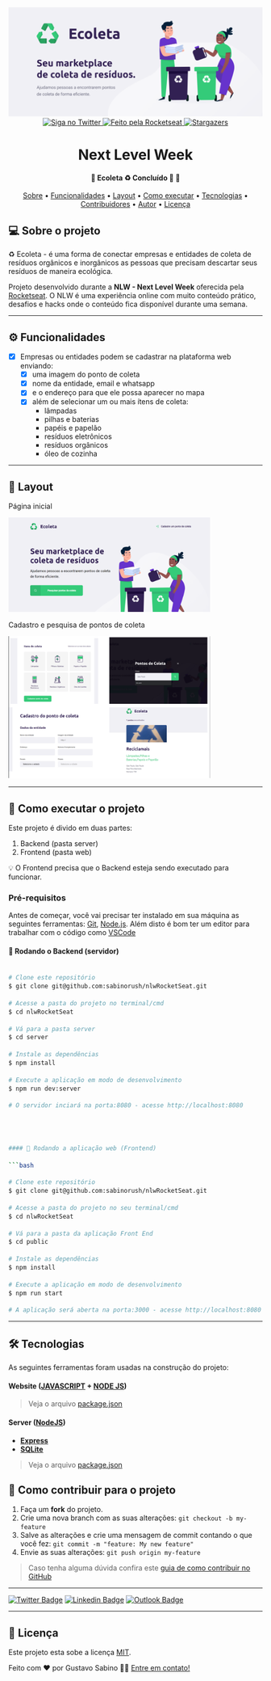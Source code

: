 <p align="center">
  <img alt="GitHub language count" src="https://github.com/sabinorush/nlwRocketSeat/blob/master/public/README-ecoleta/assets/banner.svg">

  <a href="https://www.twitter.com/gsabinu/">
    <img alt="Siga no Twitter" src="https://img.shields.io/twitter/url?url=https%3A%2F%2Fgithub.com%2Ftgmarinho%2FREADME-ecoleta">
  </a>
 

  <a href="https://rocketseat.com.br">
    <img alt="Feito pela Rocketseat" src="https://img.shields.io/badge/feito%20por-Rocketseat-%237519C1">
  </a>
  
  <a href="https://blog.rocketseat.com.br/">
    <img alt="Stargazers" src="https://img.shields.io/badge/Blog-Rocketseat-%237159c1?style=flat&logo=ghost">
    </a>
  
 
</p>
<h1 align="center">
   Next Level Week
</h1>

<h4 align="center"> 
	🚧  Ecoleta ♻️ Concluído 🚀 🚧
</h4>

<p align="center">
 <a href="#-sobre-o-projeto">Sobre</a> •
 <a href="#-funcionalidades">Funcionalidades</a> •
 <a href="#-layout">Layout</a> • 
 <a href="#-como-executar-o-projeto">Como executar</a> • 
 <a href="#-tecnologias">Tecnologias</a> • 
 <a href="#-contribuidores">Contribuidores</a> • 
 <a href="#-autor">Autor</a> • 
 <a href="#user-content--licença">Licença</a>
</p>


## 💻 Sobre o projeto

♻️ Ecoleta - é uma forma de conectar empresas e entidades de coleta de resíduos orgânicos e inorgânicos as pessoas que precisam descartar seus resíduos de maneira ecológica.


Projeto desenvolvido durante a **NLW - Next Level Week** oferecida pela [Rocketseat](https://blog.rocketseat.com.br/primeira-next-level-week/).
O NLW é uma experiência online com muito conteúdo prático, desafios e hacks onde o conteúdo fica disponível durante uma semana.

---

## ⚙️ Funcionalidades

- [x] Empresas ou entidades podem se cadastrar na plataforma web enviando:
  - [x] uma imagem do ponto de coleta
  - [x] nome da entidade, email e whatsapp
  - [x] e o endereço para que ele possa aparecer no mapa
  - [x] além de selecionar um ou mais ítens de coleta: 
    - lâmpadas
    - pilhas e baterias
    - papéis e papelão
    - resíduos eletrônicos
    - resíduos orgânicos
    - óleo de cozinha
    
---
## 🎨 Layout



 Página inicial<p>
<img alt="NextLevelWeek" title="#NextLevelWeek" src="./public/README-ecoleta/assets/paginaprincipal.svg" width="400px">
</p>

Cadastro e pesquisa de pontos de coleta
<p>
<img alt="NextLevelWeek" title="#NextLevelWeek" src="./public/README-ecoleta/assets/previewsite.svg" width="400px">
</p>

---

## 🚀 Como executar o projeto

Este projeto é divido em duas partes:
1. Backend (pasta server) 
2. Frontend (pasta web)

💡 O Frontend precisa que o Backend esteja sendo executado para funcionar.

### Pré-requisitos

Antes de começar, você vai precisar ter instalado em sua máquina as seguintes ferramentas:
[Git](https://git-scm.com), [Node.js](https://nodejs.org/en/). 
Além disto é bom ter um editor para trabalhar com o código como [VSCode](https://code.visualstudio.com/)

#### 🎲 Rodando o Backend (servidor)

```bash

# Clone este repositório
$ git clone git@github.com:sabinorush/nlwRocketSeat.git

# Acesse a pasta do projeto no terminal/cmd
$ cd nlwRocketSeat

# Vá para a pasta server
$ cd server

# Instale as dependências
$ npm install

# Execute a aplicação em modo de desenvolvimento
$ npm run dev:server

# O servidor inciará na porta:8080 - acesse http://localhost:8080




#### 🧭 Rodando a aplicação web (Frontend)

```bash

# Clone este repositório
$ git clone git@github.com:sabinorush/nlwRocketSeat.git

# Acesse a pasta do projeto no seu terminal/cmd
$ cd nlwRocketSeat

# Vá para a pasta da aplicação Front End
$ cd public

# Instale as dependências
$ npm install

# Execute a aplicação em modo de desenvolvimento
$ npm run start

# A aplicação será aberta na porta:3000 - acesse http://localhost:8080

```

---

## 🛠 Tecnologias

As seguintes ferramentas foram usadas na construção do projeto:

#### **Website**  ([JAVASCRIPT](https://www.javascript.com/)  +  [NODE JS](https://nodejs.org/en/))


> Veja o arquivo  [package.json](https://github.com/sabinorush/nlwRocketSeat/blob/master/package.jsonn)

#### **Server**  ([NodeJS](https://nodejs.org/en/))

-   **[Express](https://expressjs.com/)**
-   **[SQLite](https://github.com/mapbox/node-sqlite3)**


> Veja o arquivo  [package.json](https://github.com/sabinorush/nlwRocketSeat/blob/master/aulas/server/package.json)



## 💪 Como contribuir para o projeto

1. Faça um **fork** do projeto.
2. Crie uma nova branch com as suas alterações: `git checkout -b my-feature`
3. Salve as alterações e crie uma mensagem de commit contando o que você fez: `git commit -m "feature: My new feature"`
4. Envie as suas alterações: `git push origin my-feature`
> Caso tenha alguma dúvida confira este [guia de como contribuir no GitHub](./CONTRIBUTING.md)

---

[![Twitter Badge](https://img.shields.io/badge/-@Gsabinu-1ca0f1?style=flat-square&labelColor=1ca0f1&logo=twitter&logoColor=white&link=https://twitter.com/Gsabinu)](https://twitter.com/tgmarinho) [![Linkedin Badge](https://img.shields.io/badge/-Gustavo-blue?style=flat-square&logo=Linkedin&logoColor=white&link=https://www.linkedin.com/in/gustavo-sabino-21b75a96/)](https://www.linkedin.com/in/tgmarinho/) 
[![Outlook Badge](https://img.shields.io/badge/email--000?style=social&logo=microsoft-outlook&logoColor=0078d4&link=mailto:walafif81@gmail.com)](mailto:gu.sabino@hotmail.com)

---

## 📝 Licença

Este projeto esta sobe a licença [MIT](./LICENSE).

Feito com ❤️ por Gustavo Sabino 👋🏽 [Entre em contato!](https://www.linkedin.com/in/gustavo-sabino-21b75a96/)
